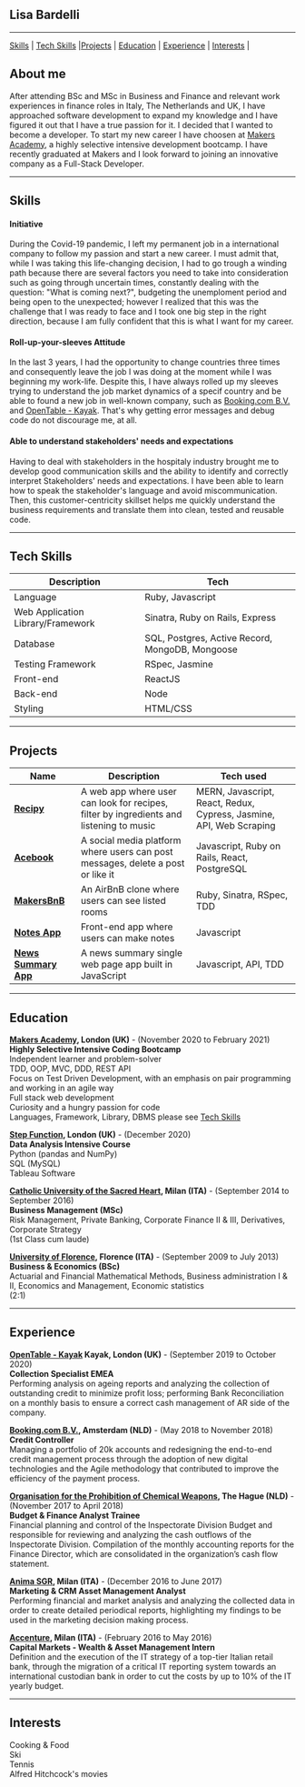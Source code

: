 ## Lisa Bardelli
***
[Skills](#skills) | [Tech Skills](#techskills) |[Projects](#projects) | [Education](#education) | [Experience](#experience) | [Interests](#interests) |

## About me

After attending BSc and MSc in Business and Finance and relevant work experiences in finance roles in Italy, The Netherlands and UK, I have approached software development to expand my knowledge and I have figured it out that I have a true passion for it. I decided that I wanted to become a developer. To start my new career I have choosen at [Makers Academy](https://makers.tech/), a highly selective intensive development bootcamp. I have recently graduated at Makers and I look forward to joining an innovative company as a Full-Stack Developer.

***
## <a name="skills">Skills</a>

#### Initiative

During the Covid-19 pandemic, I left my permanent job in a international company to follow my passion and start a new career. I must admit that, while I was taking this life-changing decision, I had to go trough a winding path because there are several factors you need to take into consideration such as going through uncertain times, constantly dealing with the question: "What is coming next?", budgeting the unemploment period and being open to the unexpected; however I realized that this was the challenge that I was ready to face and I took one big step in the right direction, because I am fully confident that this is what I want for my career.

#### Roll-up-your-sleeves Attitude

In the last 3 years, I had the opportunity to change countries three times and consequently leave the job I was doing at the moment while I was beginning my work-life. Despite this, I have always rolled up my sleeves trying to understand the job market dynamics of a specif country and be able to found a new job in well-known company, such as [Booking.com B.V.](https://www.booking.com/) and [OpenTable - Kayak](https://www.opentable.co.uk/). That's why getting error messages and debug code do not discourage me, at all.
#### Able to understand stakeholders' needs and expectations

Having to deal with stakeholders in the hospitaly industry brought me to develop good communication skills and the ability to identify and correctly interpret Stakeholders' needs and expectations. I have been able to learn how to speak the stakeholder's language and avoid miscommunication. Then, this customer-centricity skillset helps me quickly understand the business requirements and translate them into clean, tested and reusable code.

***
## <a name="techskills">Tech Skills</a>

|  Description| Tech|
|-----------|----------|
| Language | Ruby, Javascript|
| Web Application Library/Framework | Sinatra, Ruby on Rails, Express|
| Database | SQL, Postgres, Active Record, MongoDB, Mongoose |
| Testing Framework  | RSpec, Jasmine|
| Front-end | ReactJS|
| Back-end | Node|
| Styling | HTML/CSS|




***
## <a name="projects">Projects</a>

| Name                          | Description                                           | Tech used         |
| ------------------------------| ----------------------------------------------------- | ----------------- |
| **[Recipy](https://github.com/lisabardelli/Recipy.git)** | A web app where user can look for recipes, filter by ingredients and listening to music| MERN, Javascript, React, Redux, Cypress, Jasmine, API, Web Scraping |
| **[Acebook](https://github.com/lisabardelli/acebook-on-the-rails.git)** | A social media platform where users can post messages, delete a post or like it | Javascript, Ruby on Rails, React, PostgreSQL |
| **[MakersBnB](https://github.com/lisabardelli/makersbnb_challenge.git)** | An AirBnB clone where users can see listed rooms | Ruby, Sinatra, RSpec, TDD |
| **[Notes App](https://github.com/lisabardelli/Notes-app.git)** | Front-end app where users can make notes | Javascript |
| **[News Summary App](https://github.com/lisabardelli/news-summary-challenge.git)** |A news summary single web page app built in JavaScript | Javascript, API, TDD |

***
## <a name="skills">Education</a>

**[Makers Academy](https://makers.tech/), London (UK)** - (November 2020 to February 2021)<br>
**Highly Selective Intensive Coding Bootcamp**<br>
Independent learner and problem-solver<br>
TDD, OOP, MVC, DDD, REST API<br>
Focus on Test Driven Development, with an emphasis on pair programming and working in an agile way<br>
Full stack web development<br>
Curiosity and a hungry passion for code<br>
Languages, Framework, Library, DBMS please see [Tech Skills](#techskills) 


**[Step Function](https://makers.tech/), London (UK)** - (December 2020)<br>
**Data Analysis Intensive Course**<br>
Python (pandas and NumPy)<br>
SQL (MySQL)<br>
Tableau Software<br>

**[Catholic University of the Sacred Heart](https://www.ucsc.it/), Milan (ITA)** - (September 2014 to September 2016)<br>
**Business Management (MSc)**<br>
Risk Management, Private Banking, Corporate Finance II & III, Derivatives, Corporate Strategy<br>
(1st Class cum laude)<br>

**[University of Florence](https://www.unifi.it/changelang-eng.html), Florence (ITA)** - (September 2009 to July 2013)<br>
**Business & Economics (BSc)**<br>
Actuarial and Financial Mathematical Methods, Business administration I & II, Economics and Management, Economic statistics<br>
(2:1)<br>


***
## <a name="experience">Experience</a>

**[OpenTable - Kayak](https://www.opentable.co.uk/) Kayak, London (UK)** - (September 2019 to October 2020)<br>
**Collection Specialist EMEA**<br>
Performing analysis on ageing reports and analyzing the collection of outstanding credit to minimize profit loss; performing Bank Reconciliation on a monthly basis to ensure a correct cash management of AR side of the company.

**[Booking.com B.V.](https://www.booking.com/), Amsterdam (NLD)** - (May 2018 to November 2018)<br>
**Credit Controller**<br>
Managing a portfolio of 20k accounts and redesigning the end-to-end credit management process through the adoption of new digital technologies and the Agile methodology that contributed to improve the efficiency of the payment process.

**[Organisation for the Prohibition of Chemical Weapons](https://www.opcw.org/), The Hague (NLD)** - (November 2017 to April 2018)<br>
**Budget & Finance Analyst Trainee**<br>
Financial planning and control of the Inspectorate Division Budget and responsible for reviewing and analyzing the cash outflows of the Inspectorate Division. Compilation of the monthly accounting reports for the Finance Director, which are consolidated in the organization’s cash flow statement.

**[Anima SGR](https://www.animasgr.it/EN/Pages/default.aspx), Milan (ITA)** -  (December 2016 to June 2017)<br>
**Marketing & CRM Asset Management Analyst**  <br>
Performing financial and market analysis and analyzing the collected data in order to create detailed periodical reports, highlighting my findings to be used in the marketing decision making process.

**[Accenture](https://www.accenture.com/), Milan (ITA)** - (February 2016 to May 2016)<br>
**Capital Markets - Wealth & Asset Management Intern** <br>
Definition and the execution of the IT strategy of a top-tier Italian retail bank, through the migration of a critical IT reporting system towards an international custodian bank in order to cut the costs by up to 10% of the IT yearly budget.

***


## <a name="interests">Interests </a>

Cooking & Food<br>
Ski<br>
Tennis<br>
Alfred Hitchcock's movies<br>




